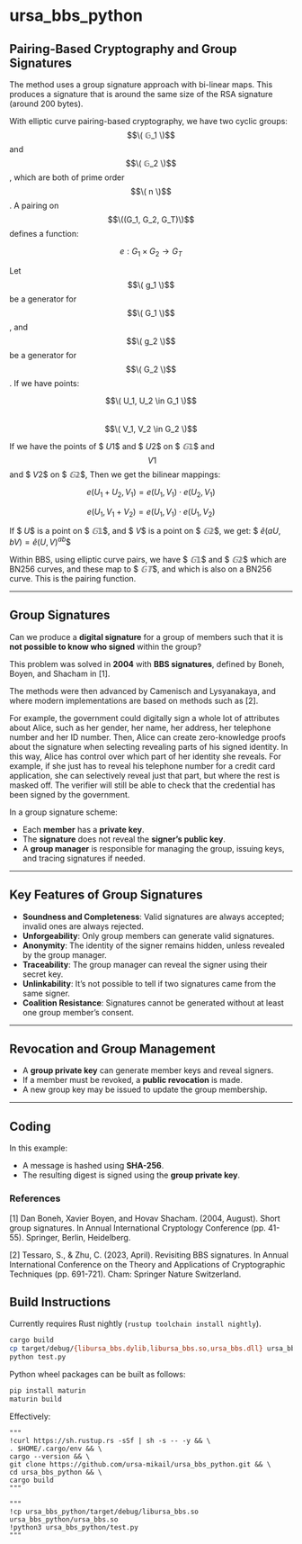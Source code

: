 # ursa_bbs_python

## Pairing-Based Cryptography and Group Signatures

The method uses a group signature approach with bi-linear maps. This produces a signature that is around the same size of the RSA signature (around 200 bytes). 

With elliptic curve pairing-based cryptography, we have two cyclic groups: $$\( 𝔾_1 \)$$ and $$\( 𝔾_2 \)$$, which are both of prime order $$\( n \)$$. A pairing on $$\((G_1, G_2, G_T)\)$$ defines a function:

$$
e : G_1 \times G_2 \rightarrow G_T
$$

Let $$\( g_1 \)$$ be a generator for $$\( G_1 \)$$, and $$\( g_2 \)$$ be a generator for $$\( G_2 \)$$. If we have points:

$$\( U_1, U_2 \in G_1 \)$$  
$$\( V_1, V_2 \in G_2 \)$$

If we have the points of $$\ U1 \$$ and $$\ U2 \$$ on $$\ 𝔾𝟙 \$$ and $$\ V1 $$ and $$\ V2 \$$ on $$\ 𝔾𝟚 \$$, Then we get the bilinear mappings:

$$
e(U_1 + U_2, V_1) = e(U_1, V_1) \cdot e(U_2, V_1)
$$

$$
e(U_1, V_1 + V_2) = e(U_1, V_1) \cdot e(U_1, V_2)
$$

If $$\ U \$$ is a point on $$\ 𝔾𝟙 \$$, and $$\ V \$$ is a point on $$\ 𝔾𝟚 \$$, we get:
$$\ ê (aU,bV) = ê (U,V)^{ab} \$$ 

Within BBS, using elliptic curve pairs, we have $$\ 𝔾𝟙 \$$ and $$\ 𝔾𝟚 \$$ which are BN256 curves, and these map to $$\ 𝔾𝕋 \$$, and which is also on a BN256 curve. This is the pairing function.

---

## Group Signatures

Can we produce a **digital signature** for a group of members such that it is **not possible to know who signed** within the group?

This problem was solved in **2004** with **BBS signatures**, defined by Boneh, Boyen, and Shacham in [1].

The methods were then advanced by Camenisch and Lysyanakaya, and where modern implementations are based on methods such as [2].

For example, the government could digitally sign a whole lot of attributes about Alice, such as her gender, her name, her address, her telephone number and her ID number. Then, Alice can create zero-knowledge proofs about the signature when selecting revealing parts of his signed identity. In this way, Alice has control over which part of her identity she reveals. For example, if she just has to reveal his telephone number for a credit card application, she can selectively reveal just that part, but where the rest is masked off. The verifier will still be able to check that the credential has been signed by the government.



In a group signature scheme:

- Each **member** has a **private key**.
- The **signature** does not reveal the **signer’s public key**.
- A **group manager** is responsible for managing the group, issuing keys, and tracing signatures if needed.

---

## Key Features of Group Signatures

- **Soundness and Completeness**: Valid signatures are always accepted; invalid ones are always rejected.
- **Unforgeability**: Only group members can generate valid signatures.
- **Anonymity**: The identity of the signer remains hidden, unless revealed by the group manager.
- **Traceability**: The group manager can reveal the signer using their secret key.
- **Unlinkability**: It’s not possible to tell if two signatures came from the same signer.
- **Coalition Resistance**: Signatures cannot be generated without at least one group member’s consent.

---

## Revocation and Group Management

- A **group private key** can generate member keys and reveal signers.
- If a member must be revoked, a **public revocation** is made.
- A new group key may be issued to update the group membership.

---

## Coding

In this example:

- A message is hashed using **SHA-256**.
- The resulting digest is signed using the **group private key**.

### References

[1] Dan Boneh, Xavier Boyen, and Hovav Shacham. (2004, August). Short group signatures. In Annual International Cryptology Conference (pp. 41-55). Springer, Berlin, Heidelberg.

[2] Tessaro, S., & Zhu, C. (2023, April). Revisiting BBS signatures. In Annual International Conference on the Theory and Applications of Cryptographic Techniques (pp. 691-721). Cham: Springer Nature Switzerland.

## Build Instructions

Currently requires Rust nightly (`rustup toolchain install nightly`).

```sh
cargo build
cp target/debug/{libursa_bbs.dylib,libursa_bbs.so,ursa_bbs.dll} ursa_bbs.so
python test.py
```

Python wheel packages can be built as follows:

```sh
pip install maturin
maturin build
```

Effectively:
```
"""
!curl https://sh.rustup.rs -sSf | sh -s -- -y && \
. $HOME/.cargo/env && \
cargo --version && \
git clone https://github.com/ursa-mikail/ursa_bbs_python.git && \
cd ursa_bbs_python && \
cargo build
"""

"""
!cp ursa_bbs_python/target/debug/libursa_bbs.so ursa_bbs_python/ursa_bbs.so
!python3 ursa_bbs_python/test.py
"""
```
